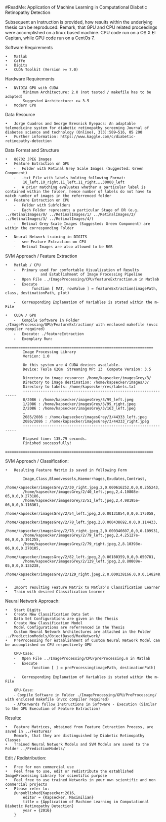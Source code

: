 #ReadMe: Application of Machine Learning in Computational Diabetic Retinopathy Detection

Subsequent an Instruction is provided, how results within the underlying thesis can be reproduced.
Remark, that GPU and CPU related proceedings were accomplished on a linux based machine.
CPU code run on a OS X El Capitan, while GPU code run on a CentOs 7.

Software Requirements

	•	Matlab
	•	Caffe
	•	Digits
	•	CUDA Toolkit (Version >= 7.0)

Hardware Requirements

	•	NVIDIA GPU with CUDA
        	Minimum Architecture: 2.0 (not tested / makefile has to be adapted)
        	Suggested Architecture: >= 3.5
	•	Modern CPU

Data Resource

	•	Jorge Cuadros and George Bresnick Eyepacs: An adaptable telemedicine system for diabetic retinopathy screening Journal of diabetes science and technology (Online), 3(3):509–516, 05 200
	•	Further information: https://www.kaggle.com/c/diabetic-retinopathy-detection

Data Format and Structure

	•	88702 JPEG Images
	•	Feature Extraction on GPU
		⁃	Folder with Retinal Grey Scale Images (Suggested: Green Component)
		⁃	.txt File with labels holding following Format:
			10_left,10_right,11_left,11_right,…,30000_left
		⁃	A prior matching evaluates whether a particular label is contained within the folder, hence number of labels do not have to match number of images in the referrenced folder
	•	Feature Extraction on CPU
		⁃	Folder with Subfolders
		⁃	Each Folder represents a particular Stage of DR (e.g. ../RetinalImages/0/ ../RetinalImages/1/ ../RetinalImages/2/ ../RetinalImages/3/ ../RetinalImages/4/)
		⁃	Retinal Grey Scale Images (Suggested: Green Component) are within the corresponding Folder 

	•	Neural Network training in DIGITS
		⁃	see Feature Extraction on CPU
		⁃	Retinal Images are also allowed to be RGB

SVM Approach / Feature Extraction

	•	Matlab / CPU
		⁃	Primary used for comfortable Visualization of Results
            		and Establishment of Image Processing Pipeline
		⁃	Open File ../ImageProcessing/CPU/featureExtraction.m in Matlab
		⁃	Execute
				function [ MAT, rowValue ] = featureExtraction(imagePath, class, destinationPath, plot)

		⁃	Corresponding Explanation of Variables is stated within the m-File

	•	CUDA / GPU
		⁃	Compile Software in Folder ./ImageProcessing/GPU/FeatureExtraction/ with enclosed makefile (nvcc compiler required)
		⁃	Execute: ./featureExtraction
		⁃	Exemplary Run:
			===================================================================
			Image Processing Library
			Version: 1.0
		
			On this system are 4 CUDA devices available.
			Device: Tesla K20m  Streaming MP: 13  Compute Version: 3.5
		
			Directory to image resource: /home/kapsecker/imagesGrey/3/
			Directory to image destination: /home/kapsecker/images/3/
			Directory to labels: /home/kapsecker/res/labels.txt
			-------------------------------------------------------------------
			0/2086 : /home/kapsecker/imagesGrey/3/99_left.jpeg
			1/2086 : /home/kapsecker/imagesGrey/3/99_right.jpeg
			2/2086 : /home/kapsecker/imagesGrey/3/163_left.jpeg
			…
			2085/2086 : /home/kapsecker/imagesGrey/3/44333_left.jpeg
			2086/2086 : /home/kapsecker/imagesGrey/3/44333_right.jpeg
			-------------------------------------------------------------------

			Elapsed time: 135.79 seconds.
			Finished successfully!
			===================================================================

SVM Approach / Classification:

	•	Resulting Feature Matrix is saved in following Form

			Image,Class,Bloodvessels,Haemorrhages,Exudates,Contrast,
			/home/kapsecker/imagesGrey/2/30_right.jpeg,2,0.000616252,0,0,0.255243,
			/home/kapsecker/imagesGrey/2/40_left.jpeg,2,4.10808e-05,0,0,0.273186,
			/home/kapsecker/imagesGrey/2/51_left.jpeg,2,4.98195e-06,0,0,0.116361,
			/home/kapsecker/imagesGrey/2/54_left.jpeg,2,0.00131854,0,0,0.175058,
			/home/kapsecker/imagesGrey/2/78_left.jpeg,2,0.000438692,0,0,0.114433,
			/home/kapsecker/imagesGrey/2/78_right.jpeg,2,0.000346607,0,0,0.109931,
			/home/kapsecker/imagesGrey/2/79_left.jpeg,2,4.25127e-06,0,0,0.191255,
			/home/kapsecker/imagesGrey/2/79_right.jpeg,2,8.10398e-06,0,0,0.270105,
			/home/kapsecker/imagesGrey/2/82_left.jpeg,2,0.00180359,0,0,0.650781,
			/home/kapsecker/imagesGrey/2/129_left.jpeg,2,8.80809e-05,0,0,0.135238,
			/home/kapsecker/imagesGrey/2/129_right.jpeg,2,0.000138166,0,0,0.148248,
			…

	•	Import resulting Feature Matrix to Matlab’s Classification Learner
	•	Train with desired Classification Learner

Neural Network Approach:

	•	Start Digits
	•	Create New Classification Data Set
		Data Set Configurations are given in the Thesis
	•	Create New Classification Model
		Model Configurations are referrenced in the Thesis
		Custom Neural Network Architectures are attached in the Folder ../PredictionModels/ObjectBased/MaxNetwork/
	•	PreProcessing for establishment of Custom Neural Network Model can be accomplished on CPU respectively GPU

		CPU-Case:
		⁃	Open File ../ImageProcessing/CPU/preProcessing.m in Matlab
		⁃	Execute
				function [ ] = preProcessing(imagePath, destinationPath)

		⁃	Corresponding Explanation of Variables is stated within the m-File

		GPU-Case:
		⁃ Compile Software in Folder ./ImageProcessing/GPU/PreProcessing/ with enclosed makefile (nvcc compiler required)
		⁃ Afterwards follow Instructions in Software - Execution (Similar to the GPU Execution of Feature Extraction)

Results:

	•	Feature Matrices, obtained from Feature Extraction Process, are saved in ../Features/
		Remark, that they are distinguished by Diabetic Retinopathy Classes
	•	Trained Neural Network Models and SVM Models are saved to the Folder ../PredictionModels/

Edit / Redistribution:

	•	Free for non commercial use
	•	Feel free to use, edit or redistribute the established ImageProcessing Library for scientific purpose
	•	Feel free to use trained Networks in your own scientific and non commercial projects
	•	Please refer to:
		@unpublished{Kapsecker:2016,
			editor = {Kapsecker, Maximilian}
			title = {Application of Machine Learning in Computational Diabetic Retinopathy Detection}
			year = {2016}
		}
